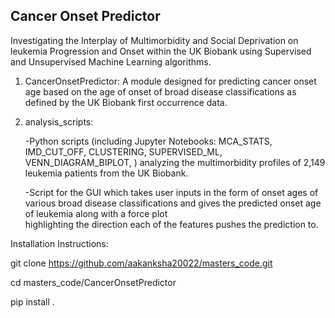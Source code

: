 Cancer Onset Predictor
----
Investigating the Interplay of Multimorbidity and Social Deprivation on leukemia Progression and Onset within the UK Biobank using Supervised and Unsupervised Machine Learning algorithms.

1.	CancerOnsetPredictor: A module designed for predicting cancer onset age based on the age of onset of broad disease classifications as defined by the UK Biobank first occurrence data.
2.	analysis_scripts:
   
      -Python scripts (including Jupyter Notebooks: MCA_STATS, IMD_CUT_OFF, CLUSTERING, SUPERVISED_ML, VENN_DIAGRAM_BIPLOT, ) analyzing the multimorbidity profiles of 2,149 leukemia patients          from the UK Biobank.
  	
  	-Script for the GUI which takes user inputs in the form of onset ages of various broad disease classifications and gives the predicted onset age of leukemia along with a force plot     
         highlighting the direction each of the features pushes the prediction to.

Installation Instructions:

git clone https://github.com/aakanksha20022/masters_code.git

cd masters_code/CancerOnsetPredictor

pip install .
